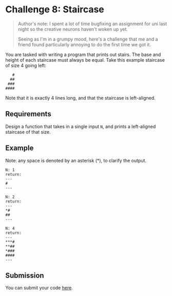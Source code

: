 # Challenge 8: Staircase

> Author's note: I spent a lot of time bugfixing an assignment for uni last night so the creative neurons haven't woken up yet.
> 
> Seeing as I'm in a grumpy mood, here's a challenge that me and a friend found particularly annoying to do the first time we got it.

You are tasked with writing a program that prints out stairs. The base and height of each staircase must always be equal.
Take this example staircase of size 4 going left:

```
   #
  ##
 ###
####
```
Note that it is exactly 4 lines long, and that the staircase is left-aligned.

## Requirements

Design a function that takes in a single input `N`, and prints a left-aligned staircase of that size.

## Example
Note: any space is denoted by an asterisk (*), to clarify the output.
```
N: 1
return:
---
#
---

N: 2
return:
---
*#
##
---

N: 4
return:
---
***#
**##
*###
####
---
```

## Submission

You can submit your code [here](https://docs.google.com/forms/d/1SsjQ2lDbAs_g1H49ZS44y6Tw1KuX3sM9f6GKW_YaNaI).